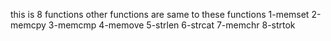 this is 8 functions 
other functions are same to these functions
1-memset
2-memcpy
3-memcmp
4-memove
5-strlen
6-strcat
7-memchr
8-strtok
